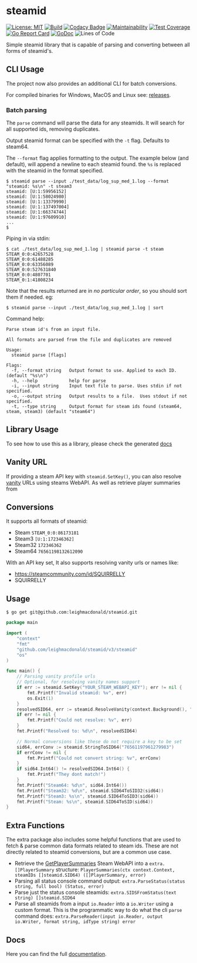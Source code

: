 # steamid

[![License: MIT](https://img.shields.io/badge/License-MIT-yellow.svg)](https://opensource.org/licenses/MIT)
[![Build](https://github.com/leighmacdonald/steamweb/actions/workflows/check.yml/badge.svg?branch=master)](https://github.com/leighmacdonald/steamweb/actions/workflows/check.yml)
[![Codacy Badge](https://app.codacy.com/project/badge/Grade/ab0e6cc629b8434ba5dc0803be18bbb4)](https://www.codacy.com/manual/leighmacdonald/steamid?utm_source=github.com&amp;utm_medium=referral&amp;utm_content=leighmacdonald/steamid&amp;utm_campaign=Badge_Grade)
[![Maintainability](https://api.codeclimate.com/v1/badges/3cc77c69032c4e0a917d/maintainability)](https://codeclimate.com/github/leighmacdonald/steamid/maintainability)
[![Test Coverage](https://api.codeclimate.com/v1/badges/3cc77c69032c4e0a917d/test_coverage)](https://codeclimate.com/github/leighmacdonald/steamid/test_coverage)
[![Go Report Card](https://goreportcard.com/badge/github.com/leighmacdonald/steamid)](https://goreportcard.com/report/github.com/leighmacdonald/steamid)
[![GoDoc](https://godoc.org/github.com/leighmacdonald/steamid?status.svg)](https://pkg.go.dev/github.com/leighmacdonald/steamid)
![Lines of Code](https://tokei.rs/b1/github/leighmacdonald/steamid)


Simple steamid library that is capable of parsing and converting between all forms of 
steamid's. 

## CLI Usage

The project now also provides an additional CLI for batch conversions.

For compiled binaries for Windows, MacOS and Linux see: [releases](https://github.com/leighmacdonald/steamid/releases).

### Batch parsing

The `parse` command will parse the data for any steamids. It will search for all 
supported ids, removing duplicates. 

Output steamid format can be specified with the `-t` flag. Defaults to steam64.

The `--format` flag applies formatting to the output. The example below (and default), will append a newline
to each steamid found. the `%s` is replaced with the steamid in the format specified.

    $ steamid parse --input ./test_data/log_sup_med_1.log --format "steamid: %s\n" -t steam3
    steamid: [U:1:59956152]
    steamid: [U:1:58024980]
    steamid: [U:1:13379990]
    steamid: [U:1:137497004]
    steamid: [U:1:66374744]
    steamid: [U:1:97609910]
    ...
    $

Piping in via stdin:

    $ cat ./test_data/log_sup_med_1.log | steamid parse -t steam
    STEAM_0:0:42657528
    STEAM_0:0:61488285
    STEAM_0:0:63356089
    STEAM_0:0:527631840
    STEAM_0:0:4807701
    STEAM_0:1:41808234

Note that the results returned are in *no particular order*, so you should sort them
if needed. eg:

    $ steamid parse --input ./test_data/log_sup_med_1.log | sort

Command help:

```
Parse steam id's from an input file.

All formats are parsed from the file and duplicates are removed

Usage:
  steamid parse [flags]

Flags:
  -f, --format string   Output format to use. Applied to each ID. (default "%s\n")
  -h, --help            help for parse
  -i, --input string    Input text file to parse. Uses stdin if not specified.
  -o, --output string   Output results to a file.  Uses stdout if not specified.
  -t, --type string     Output format for steam ids found (steam64, steam, steam3) (default "steam64")

```

## Library Usage

To see how to use this as a library, please check the 
generated [docs](https://pkg.go.dev/github.com/leighmacdonald/steamid)

## Vanity URL

If providing a steam API key with `steamid.SetKey()`, you
can also resolve [vanity](https://partner.steamgames.com/doc/webapi/ISteamUser#ResolveVanityURL) URLs
using steams WebAPI. As well as retrieve player summaries from


## Conversions

It supports all formats of steamid:

- Steam   `STEAM_0:0:86173181`
- Steam3  `[U:1:172346362]`
- Steam32 `172346362`
- Steam64 `76561198132612090`
    
With an API key set, It also supports resolving vanity urls or names like: 

- https://steamcommunity.com/id/SQUIRRELLY
- SQUIRRELLY

## Usage

    $ go get git@github.com:leighmacdonald/steamid.git

```go
package main

import (
	"context"
	"fmt"
	"github.com/leighmacdonald/steamid/v3/steamid"
	"os"
)

func main() {
	// Parsing vanity profile urls
	// Optional, for resolving vanity names support
	if err := steamid.SetKey("YOUR_STEAM_WEBAPI_KEY"); err != nil {
		fmt.Printf("Invalid steamid: %v", err)
		os.Exit(1)
	}
	resolvedSID64, err := steamid.ResolveVanity(context.Background(), "https://steamcommunity.com/id/SQUIRRELLY")
	if err != nil {
		fmt.Printf("Could not resolve: %v", err)
	}
	fmt.Printf("Resolved to: %d\n", resolvedSID64)

	// Normal conversions like these do not require a key to be set
	sid64, errConv := steamid.StringToSID64("76561197961279983")
	if errConv != nil {
		fmt.Printf("Could not convert string: %v", errConv)
	}
	if sid64.Int64() != resolvedSID64.Int64() {
		fmt.Printf("They dont match!")
	}
	fmt.Printf("Steam64: %d\n", sid64.Int64())
	fmt.Printf("Steam32: %d\n", steamid.SID64ToSID32(sid64))
	fmt.Printf("Steam3: %s\n", steamid.SID64ToSID3(sid64))
	fmt.Printf("Steam: %s\n", steamid.SID64ToSID(sid64))
}

```

## Extra Functions

The extra package also includes some helpful functions that are used to fetch & parse common data formats related
to steam ids. These are not directly related to steamid conversions, but are a common use case.

- Retrieve the [GetPlayerSummaries](https://developer.valvesoftware.com/wiki/Steam_Web_API#GetPlayerSummaries_.28v0002.29) 
Steam WebAPI into a `extra.[]PlayerSummary` structure: `PlayerSummaries(ctx context.Context, steamIDs []steamid.SID64) ([]PlayerSummary, error)`
- Parsing all status console command output: `extra.ParseStatus(status string, full bool) (Status, error)`
- Parse just the status console steamids: `extra.SIDSFromStatus(text string) []steamid.SID64` 
- Parse all steamids from a input `io.Reader` into a `io.Writer` using a custom format. This is the 
programmatic way to do what the cli `parse` command does: `extra.ParseReader(input io.Reader, output io.Writer, format string, idType string) error`

## Docs

Here you can find the full [documentation](https://pkg.go.dev/github.com/leighmacdonald/steamid).
